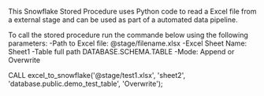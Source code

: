 This Snowflake Stored Procedure uses Python code to read a Excel file from a external stage and can be used as part of a automated data pipeline.

To call the stored procedure run the commande below using the following parameters:
-Path to Excel file: @stage/filename.xlsx 
-Excel Sheet Name: Sheet1
-Table full path DATABASE.SCHEMA.TABLE
-Mode: Append or Overwrite

CALL excel_to_snowflake('@stage/test1.xlsx', 'sheet2', 'database.public.demo_test_table', 'Overwrite');
